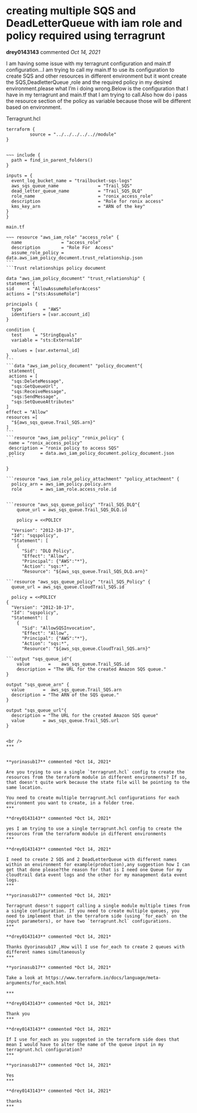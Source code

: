 # creating multiple SQS and DeadLetterQueue with iam role and policy required using terragrunt

**drey0143143** commented *Oct 14, 2021*

I am having some issue with my terragrunt configuration and main.tf configuration…I am trying to call my main.tf to use its configuration to create SQS and other resources in different environment but it wont create the SQS,DeadletterQueue ,role and the required policy in my desired environment.please what I’m i doing wrong.Below is the configuration that I have in my terragrunt and main.tf that I am trying to call.Also how do i pass the resource section of the policy as variable because those will be different based on environment.


Terragrunt.hcl

~~~
terraform {
         source = "../../../../..//module"
}


~~~ include {
  path = find_in_parent_folders()
}

inputs = {
  event_log_bucket_name = "trailbucket-sqs-logs"
  aws_sqs_queue_name               = "Trail_SQS"
  dead_letter_queue_name           = "Trail_SQS_DLQ"
  role_name                        = "ronix_access_role"
  description                      = "Role for ronix access"
  kms_key_arn                      = "ARN of the key"
}
}

main.tf

~~~ resource "aws_iam_role" "access_role" {
  name               = "access_role"
  description        = "Role For  Access"
  assume_role_policy = data.aws_iam_policy_document.trust_relationship.json
```
```Trust relationships policy document

data "aws_iam_policy_document" "trust_relationship" {
statement {
sid     = "AllowAssumeRoleForAccess"
actions = ["sts:AssumeRole"]

principals {
  type        = "AWS"
  identifiers = [var.account_id]
}

condition {
  test     = "StringEquals"
  variable = "sts:ExternalId"

  values = [var.external_id]
}
```
```data "aws_iam_policy_document" "policy_document"{
 statement{
 actions = [
  "sqs:DeleteMessage",
  "sqs:GetQueueUrl",
  "sqs:ReceiveMessage",
  "sqs:SendMessage",
  "sqs:SetQueueAttributes"
]
effect = "Allow"
resources =[
  "${aws_sqs_queue.Trail_SQS.arn}"
]
```
```resource "aws_iam_policy" "ronix_policy" {
 name = "ronix_access_policy"
 description = "ronix policy to access SQS"
 policy      = data.aws_iam_policy_document.policy_document.json
```

}

```resource "aws_iam_role_policy_attachment" "policy_attachment" {
  policy_arn = aws_iam_policy.policy.arn
  role       = aws_iam_role.access_role.id


```resource "aws_sqs_queue_policy" "Trail_SQS_DLQ"{
    queue_url = aws_sqs_queue.Trail_SQS_DLQ.id

    policy = <<POLICY

  "Version": "2012-10-17",
  "Id": "sqspolicy",
  "Statement": [
    {
      "Sid": "DLQ Policy",
      "Effect": "Allow",
      "Principal": {"AWS":"*"},
      "Action": "sqs:*",
      "Resource": "${aws_sqs_queue.Trail_SQS_DLQ.arn}"

```resource "aws_sqs_queue_policy" "trail_SQS_Policy" {
  queue_url = aws_sqs_queue.CloudTrail_SQS.id

  policy = <<POLICY
{
  "Version": "2012-10-17",
  "Id": "sqspolicy",
  "Statement": [
    {
      "Sid": "AllowSQSInvocation",
      "Effect": "Allow",
      "Principal": {"AWS":"*"},
      "Action": "sqs:*",
      "Resource": "${aws_sqs_queue.CloudTrail_SQS.arn}"

```output "sqs_queue_id"{
    value       =    aws_sqs_queue.Trail_SQS.id
    description = "The URL for the created Amazon SQS queue."
}

output "sqs_queue_arn" {
  value       =  aws_sqs_queue.Trail_SQS.arn
  description = "The ARN of the SQS queue."
}

output "sqs_queue_url"{
  description = "The URL for the created Amazon SQS queue"
  value       = aws_sqs_queue.Trail_SQS.url
}


<br />
***


**yorinasub17** commented *Oct 14, 2021*

Are you trying to use a single `terragrunt.hcl` config to create the resources from the terraform module in different environments? If so, that doesn't quite work because the state file will be pointing to the same location.

You need to create multiple terragrunt.hcl configurations for each environment you want to create, in a folder tree.
***

**drey0143143** commented *Oct 14, 2021*

yes I am trying to use a single terragrunt.hcl config to create the resources from the terraform module in different environments
***

**drey0143143** commented *Oct 14, 2021*

I need to create 2 SQS and 2 DeadLetterQueue with different names within an environment for example(production),any suggestion how I can get that done please?the reason for that is I need one Queue for my cloudtrail data event logs and the other for my management data event logs.
***

**yorinasub17** commented *Oct 14, 2021*

Terragrunt doesn't support calling a single module multiple times from a single configuration. If you need to create multiple queues, you need to implement that in the terraform side (using `for_each` on the input parameters), or have two `terragrunt.hcl` configurations.
***

**drey0143143** commented *Oct 14, 2021*

Thanks @yorinasub17 ,How will I use for_each to create 2 queues with different names simultaneously
***

**yorinasub17** commented *Oct 14, 2021*

Take a look at https://www.terraform.io/docs/language/meta-arguments/for_each.html

***

**drey0143143** commented *Oct 14, 2021*

Thank you
***

**drey0143143** commented *Oct 14, 2021*

If I use for_each as you suggested in the terraform side does that mean I would have to alter the name of the queue input in my terragrunt.hcl configuration?
***

**yorinasub17** commented *Oct 14, 2021*

Yes
***

**drey0143143** commented *Oct 14, 2021*

thanks
***

